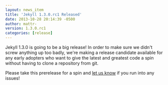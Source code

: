 ```yaml
---
layout: news_item
title: 'Jekyll 1.3.0.rc1 Released'
date: 2013-10-28 20:14:39 -0500
author: mattr-
version: 1.3.0.rc1
categories: [release]
---
```


Jekyll 1.3.0 is going to be a big release! In order to make sure we
didn't screw anything up too badly, we're making a release candidate
available for any early adopters who want to give the latest and
greatest code a spin without having to clone a repository from git.

Please take this prerelease for a spin and [let us
know](https://github.com/jekyll/jekyll/issues/new) if you run into any
issues!


